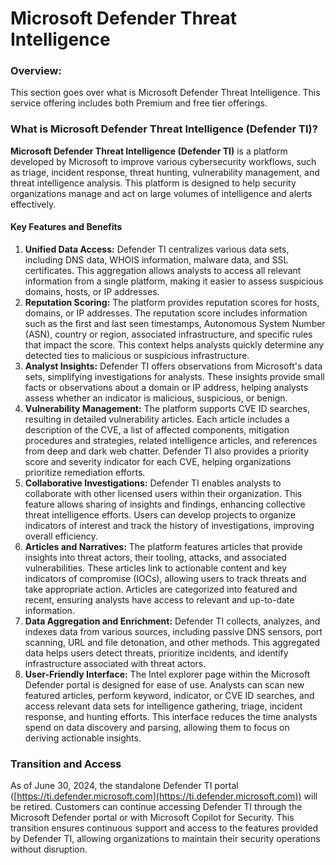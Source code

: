 # Microsoft Defender Threat Intelligence

### Overview:

This section goes over what is Microsoft Defender Threat Intelligence. This service offering includes both Premium and free tier offerings.&#x20;

### What is Microsoft Defender Threat Intelligence (Defender TI)?

**Microsoft Defender Threat Intelligence (Defender TI)** is a platform developed by Microsoft to improve various cybersecurity workflows, such as triage, incident response, threat hunting, vulnerability management, and threat intelligence analysis. This platform is designed to help security organizations manage and act on large volumes of intelligence and alerts effectively.

#### Key Features and Benefits

1. **Unified Data Access:** Defender TI centralizes various data sets, including DNS data, WHOIS information, malware data, and SSL certificates. This aggregation allows analysts to access all relevant information from a single platform, making it easier to assess suspicious domains, hosts, or IP addresses.
2. **Reputation Scoring:** The platform provides reputation scores for hosts, domains, or IP addresses. The reputation score includes information such as the first and last seen timestamps, Autonomous System Number (ASN), country or region, associated infrastructure, and specific rules that impact the score. This context helps analysts quickly determine any detected ties to malicious or suspicious infrastructure.
3. **Analyst Insights:** Defender TI offers observations from Microsoft's data sets, simplifying investigations for analysts. These insights provide small facts or observations about a domain or IP address, helping analysts assess whether an indicator is malicious, suspicious, or benign.
4. **Vulnerability Management:** The platform supports CVE ID searches, resulting in detailed vulnerability articles. Each article includes a description of the CVE, a list of affected components, mitigation procedures and strategies, related intelligence articles, and references from deep and dark web chatter. Defender TI also provides a priority score and severity indicator for each CVE, helping organizations prioritize remediation efforts.
5. **Collaborative Investigations:** Defender TI enables analysts to collaborate with other licensed users within their organization. This feature allows sharing of insights and findings, enhancing collective threat intelligence efforts. Users can develop projects to organize indicators of interest and track the history of investigations, improving overall efficiency.
6. **Articles and Narratives:** The platform features articles that provide insights into threat actors, their tooling, attacks, and associated vulnerabilities. These articles link to actionable content and key indicators of compromise (IOCs), allowing users to track threats and take appropriate action. Articles are categorized into featured and recent, ensuring analysts have access to relevant and up-to-date information.
7. **Data Aggregation and Enrichment:** Defender TI collects, analyzes, and indexes data from various sources, including passive DNS sensors, port scanning, URL and file detonation, and other methods. This aggregated data helps users detect threats, prioritize incidents, and identify infrastructure associated with threat actors.
8. **User-Friendly Interface:** The Intel explorer page within the Microsoft Defender portal is designed for ease of use. Analysts can scan new featured articles, perform keyword, indicator, or CVE ID searches, and access relevant data sets for intelligence gathering, triage, incident response, and hunting efforts. This interface reduces the time analysts spend on data discovery and parsing, allowing them to focus on deriving actionable insights.

### Transition and Access

As of June 30, 2024, the standalone Defender TI portal ([https://ti.defender.microsoft.com](https://ti.defender.microsoft.com)) will be retired. Customers can continue accessing Defender TI through the Microsoft Defender portal or with Microsoft Copilot for Security. This transition ensures continuous support and access to the features provided by Defender TI, allowing organizations to maintain their security operations without disruption.
